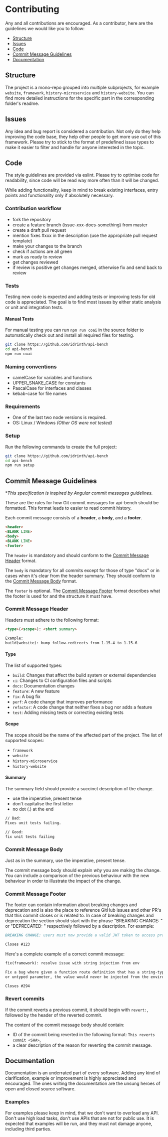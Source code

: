 # Contributing

Any and all contributions are encouraged. As a contributor,
here are the guidelines we would like you to follow:

- [Structure](#structure)
- [Issues](#issues)
- [Code](#code)
- [Commit Message Guidelines](#commit-message-guidelines)
- [Documentation](#documentation)

## Structure

The project is a mono-repo grouped into multiple subprojects, for example
`website`, `framework`, `history-microservice` and `history-website`.
You can find more detailed instructions for the specific part in the
corresponding folder's readme.

## Issues

Any idea and bug report is considered a contribution. Not only do they help
improving the code base, they help other people to get more use out of this
framework. Please try to stick to the format of predefined issue types to
make it easier to filter and handle for anyone interested in the topic.

## Code

The style guidelines are provided via eslint. Please try to optimise code for readability, since code will be read way more often than it will be changed.

While adding functionality, keep in mind to break existing interfaces, entry points and functionality only if absolutely necessary.

### Contribution workflow

- fork the repository
- create a feature branch (issue-xxx-does-something) from master
- create a draft pull request
- mention fixes #xxx in the description (use the appropriate pull request template)
- make your changes to the branch
- check if actions are all green
- mark as ready to review
- get changes reviewed
- if review is positive get changes merged, otherwise fix and send back to review

### Tests

Testing new code is expected and adding tests or improving tests for old code is appreciated. The goal is to find most issues by either static analysis or unit and integration tests.

#### Manual Tests

For manual testing you can run `npm run coai` in the source folder to automatically check out and install all required files for testing.

```bash
git clone https://github.com/idrinth/api-bench
cd api-bench
npm run coai
```

### Naming conventions

- camelCase for variables and functions
- UPPER_SNAKE_CASE for constants
- PascalCase for interfaces and classes
- kebab-case for file names

### Requirements

- One of the last two node versions is required.
- OS: Linux / Windows *(Other OS were not tested)*

### Setup

Run the following commands to create the full project:

```sh
git clone https://github.com/idrinth/api-bench
cd api-bench
npm run setup
```

## Commit Message Guidelines

**This specification is inspired by Angular commit messages guidelines.*

These are the rules for how Git commit messages for api-bench should be formatted.
This format leads to easier to read commit history.

Each commit message consists of a **header**, a **body**, and a **footer**.

```md
<header>
<BLANK LINE>
<body>
<BLANK LINE>
<footer>
```

The `header` is mandatory and should conform to the
[Commit Message Header](#commit-message-header) format.

The `body` is mandatory for all commits except for those of type "docs"
or in cases when it's clear from the header summary. They should conform
to the [Commit Message Body](#commit-message-body) format.

The `footer` is optional. The [Commit Message Footer](#commit-message-footer)
format describes what the footer is used for and the structure it must have.

### Commit Message Header

Headers must adhere to the following format:

```md
<type>(<scope>): <short summary>

Example:
build(website): bump follow-redirects from 1.15.4 to 1.15.6
```

#### Type

The list of supported types:

- `build`: Changes that affect the build system or external dependencies
- `ci`: Changes to CI configuration files and scripts
- `docs`: Documentation changes
- `feature`: A new feature
- `fix`: A bug fix
- `perf`: A code change that improves performance
- `refactor`: A code change that neither fixes a bug nor adds a feature
- `test`: Adding missing tests or correcting existing tests

#### Scope

The scope should be the name of the affected part of the project.
The list of supported scopes:

- `framework`
- `website`
- `history-microservice`
- `history-website`

#### Summary

The summary field should provide a succinct description of the change.

- use the imperative, present tense
- don't capitalise the first letter
- no dot (.) at the end

```md
// Bad:
Fixes unit tests failing.

// Good:
fix unit tests failing
```

### Commit Message Body

Just as in the summary, use the imperative, present tense.

The commit message body should explain *why* you are making the change.
You can include a comparison of the previous behaviour with the new
behaviour in order to illustrate the impact of the change.

### Commit Message Footer

The footer can contain information about breaking changes and deprecation
and is also the place to reference GitHub issues and other PR's that this
commit closes or is related to. In case of breaking changes and deprecation
the section should start with the phrase "BREAKING CHANGE: " or "DEPRECATED: "
respectively followed by a description. For example:

```md
BREAKING CHANGE: users must now provide a valid JWT token to access protected routes.

Closes #123
```

Here's a complete example of a correct commit message:

```md
fix(framework): resolve issue with string injection from env

Fix a bug where given a function route definition that has a string-typed
or untyped parameter, the value would never be injected from the environment.

Closes #294
```

### Revert commits

If the commit reverts a previous commit, it should begin with `revert:`,
followed by the header of the reverted commit.

The content of the commit message body should contain:

- ID of the commit being reverted in the following format: `This reverts commit <SHA>`,
- a clear description of the reason for reverting the commit message.

## Documentation

Documentation is an underrated part of every software. Adding any kind of clarification, example or improvement is highly appreciated and encouraged. The ones writing the documentation are the unsung heroes of open and closed source software.

### Examples

For examples please keep in mind, that we don't want to overload any API.
Don't use high load tasks, don't use APIs that are not for public use.
It is expected that examples will be run, and they must not damage anyone,
including third parties.
